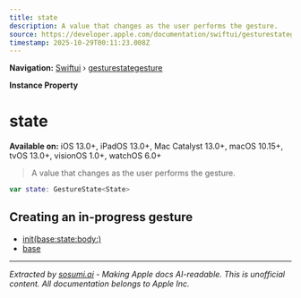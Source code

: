 ```yaml
---
title: state
description: A value that changes as the user performs the gesture.
source: https://developer.apple.com/documentation/swiftui/gesturestategesture/state
timestamp: 2025-10-29T00:11:23.008Z
---
```


**Navigation:** [Swiftui](/documentation/swiftui) › [gesturestategesture](/documentation/swiftui/gesturestategesture)

**Instance Property**

# state

**Available on:** iOS 13.0+, iPadOS 13.0+, Mac Catalyst 13.0+, macOS 10.15+, tvOS 13.0+, visionOS 1.0+, watchOS 6.0+

> A value that changes as the user performs the gesture.

```swift
var state: GestureState<State>
```

## Creating an in-progress gesture

- [init(base:state:body:)](/documentation/swiftui/gesturestategesture/init(base:state:body:))
- [base](/documentation/swiftui/gesturestategesture/base)

---

*Extracted by [sosumi.ai](https://sosumi.ai) - Making Apple docs AI-readable.*
*This is unofficial content. All documentation belongs to Apple Inc.*
